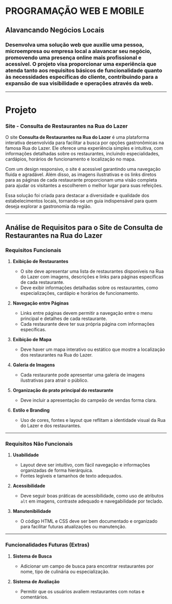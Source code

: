 # PROGRAMAÇÃO WEB E MOBILE

## Alavancando Negócios Locais
### Desenvolva uma solução web que auxilie uma pessoa, microempresa ou empresa local a  alavancar seu negócio, promovendo uma presença online mais profissional e acessível. O projeto  visa proporcionar uma experiência que atenda tanto aos requisitos básicos de funcionalidade quanto às necessidades específicas do cliente, contribuindo para a expansão de sua visibilidade e operações através da web.

---

# Projeto

### Site - **Consulta de Restaurantes na Rua do Lazer**

O site **Consulta de Restaurantes na Rua do Lazer** é uma plataforma interativa desenvolvida para facilitar a busca por opções gastronômicas na famosa Rua do Lazer. Ele oferece uma experiência simples e intuitiva, com informações detalhadas sobre os restaurantes, incluindo especialidades, cardápios, horários de funcionamento e localização no mapa.

Com um design responsivo, o site é acessível garantindo uma navegação fluida e agradável. Além disso, as imagens ilustrativas e os links diretos para as páginas de cada restaurante proporcionam uma visão completa para ajudar os visitantes a escolherem o melhor lugar para suas refeições.

Essa solução foi criada para destacar a diversidade e qualidade dos estabelecimentos locais, tornando-se um guia indispensável para quem deseja explorar a gastronomia da região.

---
## Análise de Requisitos para o Site de Consulta de Restaurantes na Rua do Lazer


### **Requisitos Funcionais**

1. **Exibição de Restaurantes**  
   - O site deve apresentar uma lista de restaurantes disponíveis na Rua do Lazer com imagens, descrições e links para páginas específicas de cada restaurante.
   - Deve exibir informações detalhadas sobre os restaurantes, como especializações, cardápio e horários de funcionamento.

2. **Navegação entre Páginas**
   - Links entre páginas devem permitir a navegação entre o menu principal e detalhes de cada restaurante.
   - Cada restaurante deve ter sua própria página com informações específicas.

3. **Exibição de Mapa**
   - Deve haver um mapa interativo ou estático que mostre a localização dos restaurantes na Rua do Lazer.

4. **Galeria de Imagens**
   - Cada restaurante pode apresentar uma galeria de imagens ilustrativas para atrair o público.

5. **Organização do prato principal do restaurante**
   - Deve incluir a apresentação do campeão de vendas forma clara.

6. **Estilo e Branding**
   - Uso de cores, fontes e layout que reflitam a identidade visual da Rua do Lazer e dos restaurantes.


---

### **Requisitos Não Funcionais**


1. **Usabilidade**
   - Layout deve ser intuitivo, com fácil navegação e informações organizadas de forma hierárquica.
   - Fontes legíveis e tamanhos de texto adequados.

2. **Acessibilidade**
   - Deve seguir boas práticas de acessibilidade, como uso de atributos `alt` em imagens, contraste adequado e navegabilidade por teclado.

3. **Manutenibilidade**
   - O código HTML e CSS deve ser bem documentado e organizado para facilitar futuras atualizações ou manutenção.
---

### **Funcionalidades Futuras (Extras)**
1. **Sistema de Busca**  
   - Adicionar um campo de busca para encontrar restaurantes por nome, tipo de culinária ou especialização.

2. **Sistema de Avaliação**
   - Permitir que os usuários avaliem restaurantes com notas e comentários.



